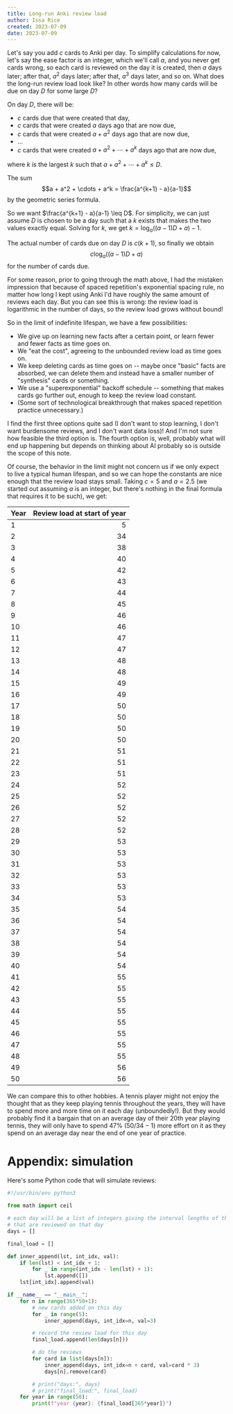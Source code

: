 ```yaml
---
title: Long-run Anki review load
author: Issa Rice
created: 2023-07-09
date: 2023-07-09
---
```


Let's say you add $c$ cards to Anki per day. To simplify calculations for now, let's say the ease factor is an integer, which we'll call $a$, and you never get cards wrong, so each card is reviewed on the day it is created, then $a$ days later; after that, $a^2$ days later; after that, $a^3$ days later, and so on. What does the long-run review load look like? In other words how many cards will be due on day $D$ for some large $D$?

On day $D$, there will be:

- $c$ cards due that were created that day,
- $c$ cards that were created $a$ days ago that are now due,
- $c$ cards that were created $a + a^2$ days ago that are now due,
- ...
- $c$ cards that were created $a + a^2 + \cdots + a^k$ days ago that are now due,

where $k$ is the largest $k$ such that $a + a^2 + \cdots + a^k \leq D$.

The sum $$a + a^2 + \cdots + a^k = \frac{a^{k+1} - a}{a-1}$$ by the geometric series formula.

So we want $\frac{a^{k+1} - a}{a-1} \leq D$. For simplicity, we can just assume $D$ is chosen to be a day such that a $k$ exists that makes the two values exactly equal. Solving for $k$, we get $k = \log_a((a-1)D + a) - 1$.

The actual number of cards due on day $D$ is $c(k+1)$, so finally we obtain $$c\log_a((a-1)D + a)$$ for the number of cards due.

For some reason, prior to going through the math above, I had the mistaken impression that because of spaced repetition's exponential spacing rule, no matter how long I kept using Anki I'd have roughly the same amount of reviews each day. But you can see this is wrong: the review load is logarithmic in the number of days, so the review load grows without bound!

So in the limit of indefinite lifespan, we have a few possibilities:

- We give up on learning new facts after a certain point, or learn fewer and fewer facts as time goes on.
- We "eat the cost", agreeing to the unbounded review load as time goes on.
- We keep deleting cards as time goes on -- maybe once "basic" facts are absorbed, we can delete them and instead have a smaller number of "synthesis" cards or something.
- We use a "superexponential" backoff schedule -- something that makes cards go further out, enough to keep the review load constant.
- (Some sort of technological breakthrough that makes spaced repetition practice unnecessary.)

I find the first three options quite sad (I don't want to stop learning, I don't want burdensome reviews, and I don't want data loss)! And I'm not sure how feasible the third option is. The fourth option is, well, probably what will end up happening but depends on thinking about AI probably so is outside the scope of this note.

Of course, the behavior in the limit might not concern us if we only expect to live a typical human lifespan, and so we can hope the constants are nice enough that the review load stays small. Taking $c=5$ and $a=2.5$ (we started out assuming $a$ is an integer, but there's nothing in the final formula that requires it to be such), we get:

|Year|Review load at start of year|
|-|-:|
|1|5|
|2|34|
|3|38|
|4|40|
|5|42|
|6|43|
|7|44|
|8|45|
|9|46|
|10|46|
|11|47|
|12|47|
|13|48|
|14|48|
|15|49|
|16|49|
|17|50|
|18|50|
|19|50|
|20|50|
|21|51|
|22|51|
|23|51|
|24|52|
|25|52|
|26|52|
|27|52|
|28|52|
|29|53|
|30|53|
|31|53|
|32|53|
|33|53|
|34|53|
|35|54|
|36|54|
|37|54|
|38|54|
|39|54|
|40|54|
|41|55|
|42|55|
|43|55|
|44|55|
|45|55|
|46|55|
|47|55|
|48|55|
|49|56|
|50|56|

We can compare this to other hobbies. A tennis player might not enjoy the thought that as they keep playing tennis throughout the years, they will have to spend more and more time on it each day (unboundedly!). But they would probably find it a bargain that on an average day of their 20th year playing tennis, they will only have to spend 47% ($50/34 -1$) more effort on it as they spend on an average day near the end of one year of practice.

# Appendix: simulation

Here's some Python code that will simulate reviews:

```python
#!/usr/bin/env python3

from math import ceil

# each day will be a list of integers giving the interval lengths of the cards
# that are reviewed on that day
days = []

final_load = []

def inner_append(lst, int_idx, val):
    if len(lst) < int_idx + 1:
        for _ in range(int_idx - len(lst) + 1):
            lst.append([])
    lst[int_idx].append(val)

if __name__ == "__main__":
    for n in range(365*50+1):
        # new cards added on this day
        for _ in range(5):
            inner_append(days, int_idx=n, val=3)

        # record the review load for this day
        final_load.append(len(days[n]))

        # do the reviews
        for card in list(days[n]):
            inner_append(days, int_idx=n + card, val=card * 3)
            days[n].remove(card)

        # print("days:", days)
        # print("final_load:", final_load)
    for year in range(50):
        print(f"year {year}: {final_load[365*year]}")
```
